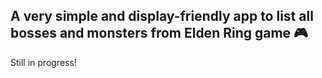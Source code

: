 ## A very simple and display-friendly app to list all bosses and monsters from Elden Ring game 🎮

Still in progress!
